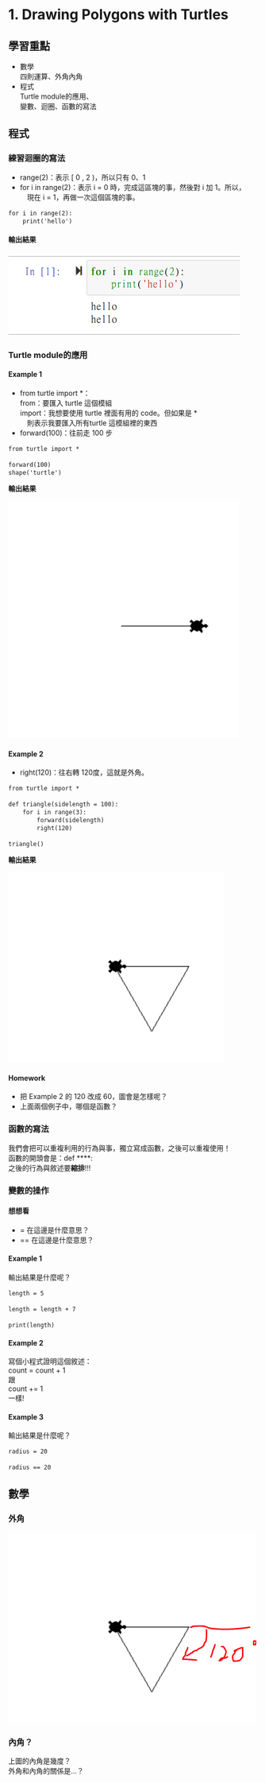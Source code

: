 # 1. Drawing Polygons with Turtles

## 學習重點

* 數學\
  四則運算、外角內角
* 程式\
  Turtle module的應用、\
  變數、迴圈、函數的寫法

## 程式

### 練習迴圈的寫法

* range(2)：表示 \[ 0 , 2 )，所以只有 0、1
* for i in range(2)：表示 i = 0 時，完成這區塊的事，然後對 i 加 1。所以，\
  　現在 i = 1，再做一次這個區塊的事。

```
for i in range(2):
    print('hello')
```

#### 輸出結果

![](../.gitbook/assets/圖片.png)

### Turtle module的應用

#### Example 1

* from turtle import \*：\
  from：要匯入 turtle 這個模組\
  import：我想要使用 turtle  裡面有用的 code。但如果是 \*\
  　則表示我要匯入所有turtle 這模組裡的東西
* forward(100)：往前走 100 步

```
from turtle import *

forward(100)
shape('turtle')
```

**輸出結果**

![](<../.gitbook/assets/圖片 (4) (1).png>)

#### Example 2

* right(120)：往右轉 120度，這就是外角。

```
from turtle import *

def triangle(sidelength = 100):
    for i in range(3):
        forward(sidelength)
        right(120)

triangle()
```

**輸出結果**

![](<../.gitbook/assets/圖片 (7) (1).png>)

#### Homework

* 把 Example 2 的 120 改成 60，圖會是怎樣呢？
* 上面兩個例子中，哪個是函數？

### 函數的寫法

我們會把可以重複利用的行為與事，獨立寫成函數，之後可以重複使用！\
函數的開頭會是：def \*\*\*\*:\
之後的行為與敘述要**縮排**!!!

### **變數的操作**

#### **想想看**

* \= 在這邊是什麼意思？
* \==  在這邊是什麼意思？

#### Example 1

輸出結果是什麼呢？

```
length = 5

length = length + 7

print(length)
```

#### Example 2

寫個小程式證明這個敘述：\
count = count + 1\
跟\
count += 1\
一樣!

#### Example 3

輸出結果是什麼呢？

```
radius = 20

radius == 20
```

## 數學

### 外角

![](<../.gitbook/assets/圖片 (5) (1).png>)

### 內角？

上圖的內角是幾度？\
外角和內角的關係是…？

